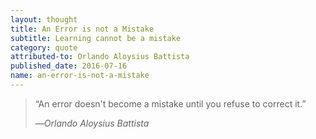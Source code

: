 ```yaml
---
layout: thought
title: An Error is not a Mistake
subtitle: Learning cannot be a mistake
category: quote
attributed-to: Orlando Aloysius Battista
published_date: 2016-07-16
name: an-error-is-not-a-mistake
---
```

> “An error doesn't become a mistake until you refuse to correct it.”
>
> &mdash;<cite>Orlando Aloysius Battista</cite>

